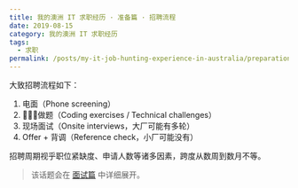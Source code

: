 ```yaml
---
title: 我的澳洲 IT 求职经历 · 准备篇 · 招聘流程
date: 2019-08-15
category: 我的澳洲 IT 求职经历
tags:
  - 求职
permalink: /posts/my-it-job-hunting-experience-in-australia/preparation/recruitment-process
---
```


大致招聘流程如下：

1. 电面（Phone screening）
2. 做题（Coding exercises / Technical challenges）
3. 现场面试（Onsite interviews，大厂可能有多轮）
4. Offer + 背调（Reference check，小厂可能没有）

招聘周期视乎职位紧缺度、申请人数等诸多因素，跨度从数周到数月不等。

> 该话题会在 [面试篇](../3-interviews/index.md) 中详细展开。
